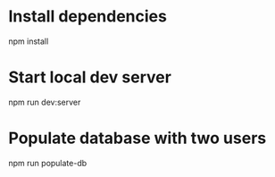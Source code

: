 # Install dependencies
npm install

# Start local dev server
npm run dev:server

# Populate database with two users
npm run populate-db
